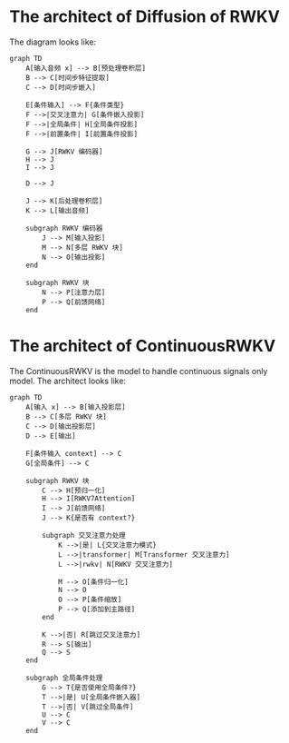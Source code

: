 # The architect of Diffusion of RWKV 

The diagram looks like:
```mermaid
graph TD
    A[输入音频 x] --> B[预处理卷积层]
    B --> C[时间步特征提取]
    C --> D[时间步嵌入]
    
    E[条件输入] --> F{条件类型}
    F -->|交叉注意力| G[条件嵌入投影]
    F -->|全局条件| H[全局条件投影]
    F -->|前置条件| I[前置条件投影]
    
    G --> J[RWKV 编码器]
    H --> J
    I --> J
    
    D --> J
    
    J --> K[后处理卷积层]
    K --> L[输出音频]
    
    subgraph RWKV 编码器
        J --> M[输入投影]
        M --> N[多层 RWKV 块]
        N --> O[输出投影]
    end
    
    subgraph RWKV 块
        N --> P[注意力层]
        P --> Q[前馈网络]
    end
```

# The architect of ContinuousRWKV

The ContinuousRWKV is the model to handle continuous signals only model. The architect looks like:
```mermaid
graph TD
    A[输入 x] --> B[输入投影层]
    B --> C[多层 RWKV 块]
    C --> D[输出投影层]
    D --> E[输出]
    
    F[条件输入 context] --> C
    G[全局条件] --> C
    
    subgraph RWKV 块
        C --> H[预归一化]
        H --> I[RWKV7Attention]
        I --> J[前馈网络]
        J --> K{是否有 context?}
        
        subgraph 交叉注意力处理
            K -->|是| L{交叉注意力模式}
            L -->|transformer| M[Transformer 交叉注意力]
            L -->|rwkv| N[RWKV 交叉注意力]
            
            M --> O[条件归一化]
            N --> O
            O --> P[条件缩放]
            P --> Q[添加到主路径]
        end
        
        K -->|否| R[跳过交叉注意力]
        R --> S[输出]
        Q --> S
    end
    
    subgraph 全局条件处理
        G --> T{是否使用全局条件?}
        T -->|是| U[全局条件嵌入器]
        T -->|否| V[跳过全局条件]
        U --> C
        V --> C
    end